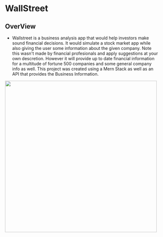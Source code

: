 # WallStreet


## OverView

- Wallstreet is a business analysis app that would help investors make sound financial decisions. It would simulate a stock market app while also giving the user some information about the given company. Note this wasn't made by financial profesionals and apply suggestions at your own descretion. However it will provide up to date financial information for a multitude of fortune 500 companies and some general company info as well. This project was created using a Mern Stack as well as an API that provides the Business Information.

<img src="https://muralsyourway.vtexassets.com/arquivos/ids/241566/Wall-Street-Bull-NYC-Wall-Mural.jpg?v=638164476872900000" width="500"  />
